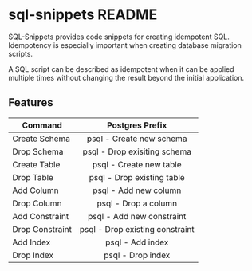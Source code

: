 # sql-snippets README

SQL-Snippets provides code snippets for creating idempotent SQL. Idempotency is especially important when creating database migration scripts.

A SQL script can be described as idempotent when it can be applied multiple times without changing the result beyond the initial application.

## Features

| Command       | Postgres Prefix |
| ------------- |:-------------:|
| Create Schema | psql - Create new schema |
| Drop Schema   | psql - Drop exisiting schema |
| Create Table  | psql - Create new table |
| Drop Table | psql - Drop existing table |
| Add Column | psql - Add new column |
| Drop Column | psql - Drop a column |
| Add Constraint | psql - Add new constraint |
| Drop Constraint | psql - Drop existing constraint |
| Add Index | psql - Add index |
| Drop Index | psql - Drop index |

